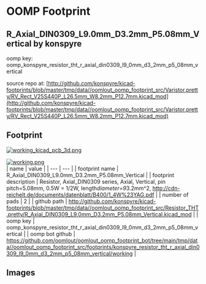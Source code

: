 # OOMP Footprint  
## R_Axial_DIN0309_L9.0mm_D3.2mm_P5.08mm_Vertical  by konspyre  
  
oomp key: oomp_konspyre_resistor_tht_r_axial_din0309_l9_0mm_d3_2mm_p5_08mm_vertical  
  
source repo at: [http://github.com/konspyre/kicad-footprints/blob/master/tmp/data//oomlout_oomp_footprint_src/Varistor.pretty/RV_Rect_V25S440P_L26.5mm_W8.2mm_P12.7mm.kicad_mod](http://github.com/konspyre/kicad-footprints/blob/master/tmp/data//oomlout_oomp_footprint_src/Varistor.pretty/RV_Rect_V25S440P_L26.5mm_W8.2mm_P12.7mm.kicad_mod)  
## Footprint  
  
[![working_kicad_pcb_3d.png](working_kicad_pcb_3d_600.png)](working_kicad_pcb_3d.png)  
  
[![working.png](working_600.png)](working.png)  
| name | value | 
| --- | --- | 
| footprint name | R_Axial_DIN0309_L9.0mm_D3.2mm_P5.08mm_Vertical | 
| footprint description | Resistor, Axial_DIN0309 series, Axial, Vertical, pin pitch=5.08mm, 0.5W = 1/2W, length*diameter=9*3.2mm^2, http://cdn-reichelt.de/documents/datenblatt/B400/1_4W%23YAG.pdf | 
| number of pads | 2 | 
| github path | http://github.com/konspyre/kicad-footprints/blob/master/tmp/data//oomlout_oomp_footprint_src/Resistor_THT.pretty/R_Axial_DIN0309_L9.0mm_D3.2mm_P5.08mm_Vertical.kicad_mod | 
| oomp key | oomp_konspyre_resistor_tht_r_axial_din0309_l9_0mm_d3_2mm_p5_08mm_vertical | 
| oomp bot github | https://github.com/oomlout/oomlout_oomp_footprint_bot/tree/main/tmp/data//oomlout_oomp_footprint_src/footprints/konspyre_resistor_tht_r_axial_din0309_l9_0mm_d3_2mm_p5_08mm_vertical/working | 
## Images  
